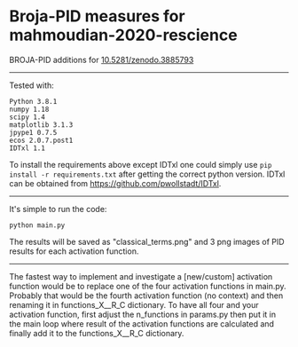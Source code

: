 # Broja-PID measures for mahmoudian-2020-rescience

BROJA-PID additions for [10.5281/zenodo.3885793](https://zenodo.org/record/3885793)

---

Tested with:
```
Python 3.8.1
numpy 1.18
scipy 1.4  
matplotlib 3.1.3
jpype1 0.7.5
ecos 2.0.7.post1
IDTxl 1.1
```
To install the requirements above except IDTxl one could simply use ```pip install -r requirements.txt``` after getting the correct python version. IDTxl can be obtained from https://github.com/pwollstadt/IDTxl.

---

It's simple to run the code:
```
python main.py
```
The results will be saved as "classical_terms.png" and 3 png images of PID results for each activation function.

---


The fastest way to implement and investigate a [new/custom] activation function would be to replace one of the four activation functions in main.py. Probably that would be the fourth activation function (no context) and then renaming it in functions_X__R_C dictionary. To have all four and your activation function, first adjust the n_functions in params.py then put it in the main loop where result of the activation functions are calculated and finally add it to the functions_X__R_C dictionary.
